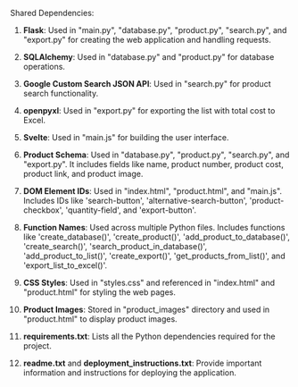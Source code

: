 Shared Dependencies:

1. **Flask**: Used in "main.py", "database.py", "product.py", "search.py", and "export.py" for creating the web application and handling requests.

2. **SQLAlchemy**: Used in "database.py" and "product.py" for database operations.

3. **Google Custom Search JSON API**: Used in "search.py" for product search functionality.

4. **openpyxl**: Used in "export.py" for exporting the list with total cost to Excel.

5. **Svelte**: Used in "main.js" for building the user interface.

6. **Product Schema**: Used in "database.py", "product.py", "search.py", and "export.py". It includes fields like name, product number, product cost, product link, and product image.

7. **DOM Element IDs**: Used in "index.html", "product.html", and "main.js". Includes IDs like 'search-button', 'alternative-search-button', 'product-checkbox', 'quantity-field', and 'export-button'.

8. **Function Names**: Used across multiple Python files. Includes functions like 'create_database()', 'create_product()', 'add_product_to_database()', 'create_search()', 'search_product_in_database()', 'add_product_to_list()', 'create_export()', 'get_products_from_list()', and 'export_list_to_excel()'.

9. **CSS Styles**: Used in "styles.css" and referenced in "index.html" and "product.html" for styling the web pages.

10. **Product Images**: Stored in "product_images" directory and used in "product.html" to display product images.

11. **requirements.txt**: Lists all the Python dependencies required for the project.

12. **readme.txt** and **deployment_instructions.txt**: Provide important information and instructions for deploying the application.